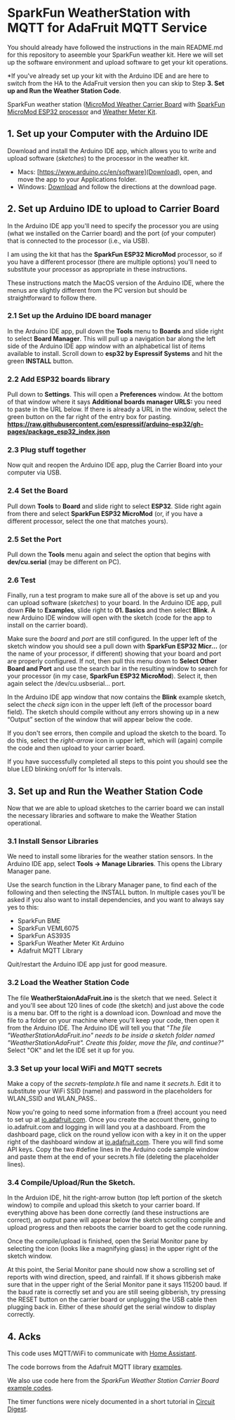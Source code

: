 # SparkFun WeatherStation with MQTT for AdaFruit MQTT Service

You should already have followed the instructions in the main README.md
for this repository to aseemble your SparkFun weather kit.  Here we will
set up the software environment and upload software to get your kit 
operations.

*If you've already set up your kit with the Arduino IDE and are here
to switch from the HA to the AdaFruit version then you can skip to 
Step **3. Set up and Run the Weather Station Code**.


SparkFun weather station
([MicroMod Weather Carrier Board](https://www.sparkfun.com/products/16794)
with
[SparkFun MicroMod ESP32 processor](https://www.sparkfun.com/products/16781)
and
[Weather Meter Kit](https://www.sparkfun.com/products/15901).

## 1. Set up your Computer with the Arduino IDE

Download and install the Arduino IDE app, which allows you to write and
upload software (*sketches*) to the processor in the weather kit.

* Macs: [https://www.arduino.cc/en/software](Download),
open, and move the app to your Applications folder.
* Windows: [Download](https://learn.sparkfun.com/tutorials/installing-arduino-ide#windows) and follow the directions at the download page.

## 2. Set up Arduino IDE to upload to Carrier Board

In the Arduino IDE app you'll need to specify the processor you are using
(what we installed on the Carrier board) and the port (of your computer) that
is connected to the processor (i.e., via USB).

I am using the kit that has the **SparkFun ESP32 MicroMod** processor, so if you
have a different processor (there are multiple options) you'll need to substitute
your processor as appropriate in these instructions.

These instructions match the MacOS version of the Arduino IDE,
where the menus are slightly different from
the PC version but should be straightforward to follow there.

### 2.1 Set up the Arduino IDE board manager
In the Arduino IDE app, pull down the **Tools** menu to **Boards** and
slide right to select **Board Manager**. This will pull up a navigation
bar along the left side of the Arduino IDE app window with an
alphabetical list of items available to install. Scroll down to
**esp32 by Espressif Systems** and hit the green **INSTALL**  button.

### 2.2 Add ESP32 boards library
Pull down to **Settings**. This will open a **Preferences** window.
At the bottom of that window where it says **Additional boards manager URLS:**
you need to paste in the URL below.  If there is already a URL in the window,
select the green button on the far right of the entry box for pasting.
**https://raw.githubusercontent.com/espressif/arduino-esp32/gh-pages/package_esp32_index.json**

### 2.3 Plug stuff together
Now quit and reopen the Arduino IDE app, plug the Carrier Board into your
computer via USB.

### 2.4 Set the Board 
Pull down **Tools** to **Board** and slide right to select **ESP32**. Slide
right again from there and select **SparkFun ESP32 MicroMod** (or, if you have
a different processor, select the one that matches yours).

### 2.5 Set the Port
Pull down the **Tools** menu again and select the option that begins
with **dev/cu.serial** (may be different on PC).

### 2.6 Test
Finally, run a test program to make sure all of the above is set up and you
can upload software (*sketches*) to your board. In the Arduino IDE app,
pull down **File** to **Examples**, slide right to
**01. Basics** and then select **Blink**.  A new Arduino IDE window
will open with the sketch (code for the app to install on the carrier board).

Make sure the *board* and *port* are still configured. In the upper left
of the sketch window you should see a pull down with
**SparkFun ESP32 Micr…** (or the name of your processor, if different)
showing that your board and port are properly configured. If not,
then pull this menu down to **Select Other Board and Port** and use the
search bar in the resulting window to search for your processor
(in my case, **SparkFun ESP32 MicroMod**). Select it, then again select
the /dev/cu.usbserial… port.

In the Arduino IDE app window that now contains the **Blink** example sketch,
select the *check sign* icon in the upper left (left of the processor board
field).  The sketch should compile without any errors showing up in
a new “Output” section of the window that will appear below the code.

If you don't see errors, then compile and upload the sketch to the board.
To do this, select the *right-arrow* icon in upper left,
which will (again) compile the code and then upload to your carrier board.

If you have successfully completed all steps to this point you should see
the blue LED blinking on/off for 1s intervals.

## 3. Set up and Run the Weather Station Code

Now that we are able to upload sketches to the carrier board we can install
the necessary libraries and software to make the Weather Station operational.

### 3.1 Install Sensor Libraries

We need to install some libraries for the weather station sensors.
In the Arduino IDE app, select **Tools -> Manage Libraries**.
This opens the Library Manager pane.

Use the search function in the Library Manager pane, to find
each of the following and then selecting the INSTALL button.
In multiple cases you'll be asked if you also want to install
dependencies, and you want to always say yes to this:
* SparkFun BME
* SparkFun VEML6075
* SparkFun AS3935
* SparkFun Weather Meter Kit Arduino
* Adafruit MQTT Library

Quit/restart the Arduino IDE app just for good measure.

### 3.2 Load the Weather Station Code

The file **WeatherStaionAdaFruit.ino** is the sketch that we need. Select it and you'll
see about 120 lines of code (the sketch) and just above the
code is a menu bar. Off to the
right is a download icon. Download and move the file to
a folder on your machine where you'll keep your code, then open it from
the Arduino IDE. The Arduino IDE will tell you that
*"The file "WeatherStationAdaFruit.ino" needs to be inside a sketch
folder named "WeatherStationAdaFruit".  Create this folder, move the file,
and continue?"*
Select "OK" and let the IDE set it up for you.

### 3.3 Set up your local WiFi and MQTT secrets

Make a copy of the *secrets-template.h* file and name it *secrets.h*.
Edit it to substitute your WiFi SSID (name) and password in the 
placeholders for WLAN_SSID and WLAN_PASS..

Now you're going to need some information from a (free) account
you need to set up at
[io.adafruit.com](io.adafruit.com). Once you create the account there,
going to io.adafruit.com and logging in will land you at a dashboard.
From the dashboard page, click on the round yellow 
icon with a key in it on the upper right of the dashboard window
at [io.adafruit.com](io.adafruit.com).  There you will find some
API keys.  Copy the two #define lines in the Arduino code sample
window and paste them at the end of your secrets.h file
(deleting the placeholder lines).


### 3.4 Compile/Upload/Run the Sketch.

In the Arduion IDE, hit the right-arrow button (top left portion of the
sketch window) to compile and upload this sketch to your carrier board.
If everything above has been done correctly (and these instructions
are correct), an output pane will appear below
the sketch scrolling compile and upload progress 
and then reboots the carrier board to get the code running. 

Once the compile/upload is finished, open the Serial Monitor
pane by selecting the icon (looks like a magnifying glass) in the
upper right of the sketch window.

At this point, the Serial Monitor pane should now show a scrolling
set of reports with wind direction, speed, and rainfall.  If it shows
gibberish make sure that in the upper right of the Serial Monitor pane
it says 115200 baud.  If the baud rate is correctly set and you are
still seeing gibberish, try pressing the RESET button on the carrier board
or unplugging the USB cable then plugging back in.  Either of these
*should* get the serial window to display correctly.

## 4. Acks

This code uses MQTT/WiFi to communicate with
[Home Assistant](https://www.home-assistant.io/). 

The code borrows from the Adafruit MQTT library
[examples](https://github.com/adafruit/Adafruit_MQTT_Library/tree/master/examples/adafruitio_secure_esp32).

We also use code here from the *SparkFun Weather Station Carrier Board*
[example codes](https://github.com/sparkfun/MicroMod_Weather_Carrier_Board/).

The timer functions were nicely documented in a short tutorial in
[Circuit Digest](https://circuitdigest.com/microcontroller-projects/esp32-timers-and-timer-interrupts).

